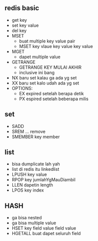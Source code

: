 ## redis basic
- get key
- set key value
- del key
- MSET 
    - buat multiple key value pair
    - MSET key vlaue key value key value
- MGET
    - dapet multiple value
- GETRANGE
    - GETRANGE KEY MULAI AKHIR
    - inclusive ini bang
- NX baru set kalau ga ada yg set
- XX baru set kalo udah ada yg set
- OPTIONS:
    - EX expired setelah berapa detik
    - PX espired setelah beberapa milis

## set
- SADD
- SREM ... remove
- SMEMBER key member

## list
- bisa dumplicate lah yah
- list di redis itu linkedlist
- LPUSH key value
- RPOP key jumlahYgMauDiambil
- LLEN dapetin length
- LPOS key index

## HASH
- ga bisa nested
- ga bisa multiple value
- HSET key field value field value
- HGETALL buat dapet seluruh field



